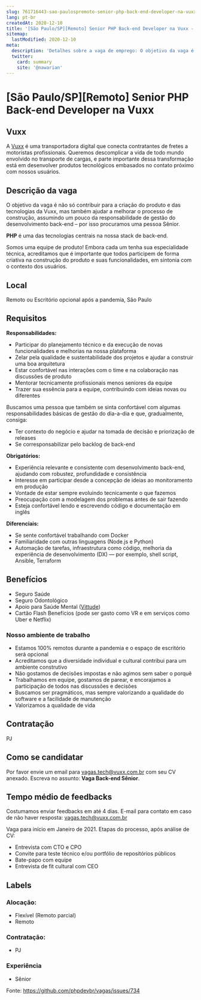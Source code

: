 ```yaml
---
slug: 761716443-sao-paulospremoto-senior-php-back-end-developer-na-vuxx
lang: pt-br
createdAt: 2020-12-10
title: '[São Paulo/SP][Remoto] Senior PHP Back-end Developer na Vuxx - Vaga de Emprego'
sitemap:
  lastModified: 2020-12-10
meta:
  description: 'Detalhes sobre a vaga de emprego: O objetivo da vaga é não só contribuir para a criação do produto e das tecnologias da Vuxx, mas também ajudar a melhorar o processo de construção, assumindo um pouco da responsabilidade de gestão do desenvolvimento back-end – por isso procuramos uma pessoa Sênior. **PHP** é uma das tecnologias centrais na nossa stack de back-end. Somos uma equipe de produto! Embora cada um tenha sua especialidade técnica, acreditamos que é importante que todos participem de forma criativa na construção do produto e suas funcionalidades, em sintonia com o contexto dos usuários.'
  twitter:
    card: summary
    site: '@nawarian'
---
```


# [São Paulo/SP][Remoto] Senior PHP Back-end Developer na Vuxx

## Vuxx

A [Vuxx][] é uma transportadora digital que conecta contratantes de fretes a motoristas profissionais. Queremos descomplicar a vida de todo mundo envolvido no transporte de cargas, e parte importante dessa transformação está em desenvolver produtos tecnológicos embasados no contato próximo com nossos usuários.

## Descrição da vaga

O objetivo da vaga é não só contribuir para a criação do produto e das tecnologias da Vuxx, mas também ajudar a melhorar o processo de construção, assumindo um pouco da responsabilidade de gestão do desenvolvimento back-end – por isso procuramos uma pessoa Sênior.

**PHP** é uma das tecnologias centrais na nossa stack de back-end.

Somos uma equipe de produto! Embora cada um tenha sua especialidade técnica, acreditamos que é importante que todos participem de forma criativa na construção do produto e suas funcionalidades, em sintonia com o contexto dos usuários.

## Local

Remoto ou Escritório opcional após a pandemia, São Paulo

## Requisitos

**Responsabilidades:**
- Participar do planejamento técnico e da execução de novas funcionalidades e melhorias na nossa plataforma
- Zelar pela qualidade e sustentabilidade dos projetos e ajudar a construir uma boa arquitetura
- Estar confortável nas interações com o time e na colaboração nas discussões de produto
- Mentorar tecnicamente profissionais menos seniores da equipe
- Trazer sua essência para a equipe, contribuindo com ideias novas ou diferentes

Buscamos uma pessoa que também se sinta confortável com algumas responsabilidades básicas de gestão do dia-a-dia e que, gradualmente, consiga:

- Ter contexto do negócio e ajudar na tomada de decisão e priorização de releases
- Se corresponsabilizar pelo backlog de back-end

**Obrigatórios:**
- Experiência relevante e consistente com desenvolvimento back-end, ajudando com robustez, profundidade e consistência
- Interesse em participar desde a concepção de ideias ao monitoramento em produção
- Vontade de estar sempre evoluindo tecnicamente o que fazemos
- Preocupação com a modelagem dos problemas antes de sair fazendo
- Esteja confortável lendo e escrevendo código e documentação em inglês

**Diferenciais:**

- Se sente confortável trabalhando com Docker
- Familiaridade com outras linguagens (Node.js e Python)
- Automação de tarefas, infraestrutura como código, melhoria da experiência de desenvolvimento (DX) — por exemplo, shell script, Ansible, Terraform

## Benefícios

- Seguro Saúde
- Seguro Odontológico
- Apoio para Saúde Mental ([Vittude][])
- Cartão Flash Benefícios (pode ser gasto como VR e em serviços como Uber e Netflix)

### Nosso ambiente de trabalho

- Estamos 100% remotos durante a pandemia e o espaço de escritório será opcional
- Acreditamos que a diversidade individual e cultural contribui para um ambiente construtivo
- Não gostamos de decisões impostas e não agimos sem saber o porquê
- Trabalhamos em equipe, gostamos de parear, e encorajamos a participação de todos nas discussões e decisões
- Buscamos ser pragmáticos, mas sempre valorizando a qualidade do software e a facilidade de manutenção
- Valorizamos a qualidade de vida

## Contratação

PJ

## Como se candidatar

Por favor envie um email para [vagas.tech@vuxx.com.br][email] com seu CV anexado. Escreva no assunto: **Vaga Back-end Sênior**.

## Tempo médio de feedbacks

Costumamos enviar feedbacks em até 4 dias. E-mail para contato em caso de não haver resposta: vagas.tech@vuxx.com.br

Vaga para início em Janeiro de 2021. Etapas do processo, após análise de CV:

- Entrevista com CTO e CPO
- Convite para teste técnico e/ou portfólio de repositórios públicos
- Bate-papo com equipe
- Entrevista de fit cultural com CEO

## Labels

### Alocação:
- Flexível (Remoto parcial)
- Remoto

### Contratação:
- PJ

### Experiência
- Sênior

[email]: mailto:vagas.tech@vuxx.com.br
[Vittude]: https://www.vittude.com/
[Vuxx]: https://vuxx.com.br/


Fonte: https://github.com/phpdevbr/vagas/issues/734